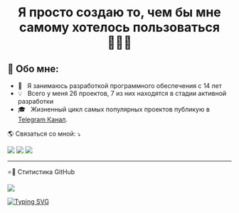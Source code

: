 <h1 align="center"> Я просто создаю то, чем бы мне самому хотелось пользоваться👨🏻‍💻</h1>



## 📑 Обо мне:

- 🌱 &nbsp; Я занимаюсь разработкой программного обеспечения с 14 лет
- 💡 &nbsp; Всего у меня 26 проектов, 7 из них находятся в стадии активной разработки
- 🎓 &nbsp; Жизненный цикл самых популярных проектов публикую в <a href="https://t.me/botgen_group">Telegram Канал</a>.

<p align="left">
🌎 Связаться со мной: ⤵️
</p>


<p align="left">
  <a href="https://t.me/botgen_helper" alt="Telegram" target="_blank">
  <img src="https://img.shields.io/badge/Telegram-0077B5?style=for-the-badge&logo=telegram&logoColor=white" /></a>
  
  <a href="https://www.instagram.com/_fedosssss_/" alt="Instagram" target="_blank">
  <img src="https://img.shields.io/badge/Instagram-E238A7?style=for-the-badge&logo=instagram&logoColor=white"/></a>
  

  <a href="https://www.tiktok.com/@_fedosssss_" alt="TikTok" target="_blank">
  <img src="https://img.shields.io/badge/TikTok-000000?style=for-the-badge&logo=tiktok&logoColor=white"/></a>
   
</p>  

---

<p align="left">
⭐🚀 Ститистика GitHub 
</p>  

<a href="https://github.com/fedosssss">
  <img align="center" src="https://github-readme-stats.vercel.app/api/top-langs/?username=fedosssss&theme=dracula&hide_langs_below=1" />
</a>


[![Typing SVG](https://readme-typing-svg.herokuapp.com?color=%2336BCF7&lines=Спасибо+за+просмотр🫂)](https://git.io/typing-svg)
